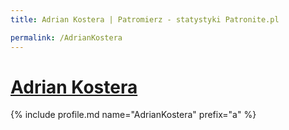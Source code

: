 ```yaml
---
title: Adrian Kostera | Patromierz - statystyki Patronite.pl

permalink: /AdrianKostera
---
```


# [Adrian Kostera](https://patronite.pl/AdrianKostera)

{% include profile.md name="AdrianKostera" prefix="a" %}

